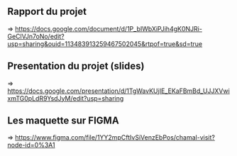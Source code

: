 ## Rapport du projet
=> https://docs.google.com/document/d/1P_bIWbXiPJih4gK0NJRi-GeClVJn7oNo/edit?usp=sharing&ouid=113483913259467502045&rtpof=true&sd=true
## Presentation du projet (slides)
=> https://docs.google.com/presentation/d/1TgWavKUjIE_EKaFBmBd_UJJXVwixmTG0pLdR9YsdJyM/edit?usp=sharing
## Les maquette sur FIGMA
=> https://www.figma.com/file/1YY2mpCftIvSiVenzEbPos/chamal-visit?node-id=0%3A1
